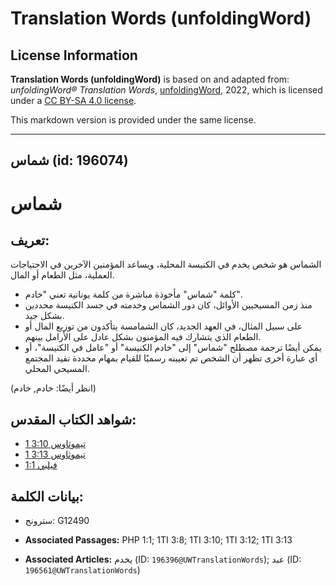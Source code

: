 # Translation Words (unfoldingWord)

## License Information

**Translation Words (unfoldingWord)** is based on and adapted from: _unfoldingWord® Translation Words_, [unfoldingWord](https://unfoldingword.org/utw), 2022, which is licensed under a [CC BY-SA 4.0 license](https://creativecommons.org/licenses/by-sa/4.0/legalcode.en).

This markdown version is provided under the same license.



--------------------------------

## شماس (id: 196074)

شماس
====

تعريف:
------

الشماس هو شخص يخدم في الكنيسة المحلية، ويساعد المؤمنين الآخرين في الاحتياجات العملية، مثل الطعام أو المال.

* كلمة "شماس" مأخوذة مباشرة من كلمة يونانية تعني "خادم".
* منذ زمن المسيحيين الأوائل، كان دور الشماس وخدمته في جسد الكنيسة محددين بشكل جيد.
* على سبيل المثال، في العهد الجديد، كان الشمامسة يتأكدون من توزيع المال أو الطعام الذي يتشارك فيه المؤمنون بشكل عادل على الأرامل بينهم.
* يمكن أيضًا ترجمة مصطلح "شماس" إلى "خادم الكنيسة" أو "عامل في الكنيسة"، أو أي عبارة أخرى تظهر أن الشخص تم تعيينه رسميًا للقيام بمهام محددة تفيد المجتمع المسيحي المحلي.

(انظر أيضًا: خادم, خادم)

شواهد الكتاب المقدس:
--------------------

* [1 تيموثاوس 3:10](https://ref.ly/1Tim3:10)
* [1 تيموثاوس 3:13](https://ref.ly/1Tim3:13)
* [فيلبي 1:1](https://ref.ly/Phil1:1)

بيانات الكلمة:
--------------

* سترونج: G12490

* **Associated Passages:** PHP 1:1; 1TI 3:8; 1TI 3:10; 1TI 3:12; 1TI 3:13
* **Associated Articles:** يخدم (ID: `196396@UWTranslationWords`); عبد (ID: `196561@UWTranslationWords`)

